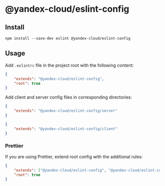 # @yandex-cloud/eslint-config

## Install
```
npm install --save-dev eslint @yandex-cloud/eslint-config
```

## Usage
Add `.eslintrc` file in the project root with the following content:

```json
{
    "extends": "@yandex-cloud/eslint-config",
    "root": true
}
```

Add client and server config files in corresponding directories:

```json
{
    "extends": "@yandex-cloud/eslint-config/server"
}
```

```json
{
    "extends": "@yandex-cloud/eslint-config/client"
}
```

### Prettier
If you are using Prettier, extend root config with the additional rules:

```json
{
    "extends": ["@yandex-cloud/eslint-config", "@yandex-cloud/eslint-config/prettier"],
    "root": true
}
```
